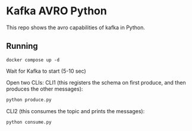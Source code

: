 # Kafka AVRO Python

This repo shows the avro capabilities of kafka in Python.

## Running
```
docker compose up -d
```
Wait for Kafka to start (5-10 sec)

Open two CLIs:
CLI1 (this registers the schema on first produce, and then produces the other messages):
```bash
python produce.py
```
CLI2 (this consumes the topic and prints the messages):
```bash
python consume.py
```